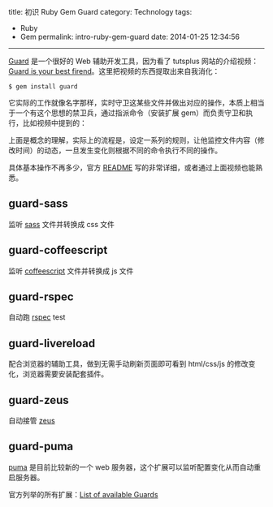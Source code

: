 title: 初识 Ruby Gem Guard
category: Technology
tags:
- Ruby
- Gem
permalink: intro-ruby-gem-guard
date: 2014-01-25 12:34:56
---

[Guard](http://guardgem.org) 是一个很好的 Web 辅助开发工具，因为看了 tutsplus 网站的介绍视频：[Guard is your best firend](http://net.tutsplus.com/tutorials/tools-and-tips/guard-is-your-best-friend/)。这里把视频的东西提取出来自我消化：

```
$ gem install guard
```

它实际的工作就像名字那样，实时守卫这某些文件并做出对应的操作，本质上相当于一个有这个思想的禁卫兵，通过指派命令（安装扩展 gem）而负责守卫和执行，比如视频中提到的：

上面是概念的理解，实际上的流程是，设定一系列的规则，让他监控文件内容（修改时间）的动态，一旦发生变化则根据不同的命令执行不同的操作。

具体基本操作不再多少，官方 [README](https://github.com/guard/guard) 写的非常详细，或者通过上面视频也能熟悉。

## guard-sass

监听 [sass](http://sass-lang.com/) 文件并转换成 css 文件

## guard-coffeescript

监听 [coffeescript](http://coffeescript.org/) 文件并转换成 js 文件

## guard-rspec

自动跑 [rspec](https://github.com/rspec/rspec-core) test

## guard-livereload

配合浏览器的辅助工具，做到无需手动刷新页面即可看到 html/css/js 的修改变化，浏览器需要安装配套插件。

## guard-zeus

自动接管 [zeus](https://github.com/burke/zeus)

## guard-puma

[puma](http://puma.io) 是目前比较新的一个 web 服务器，这个扩展可以监听配置变化从而自动重启服务器。


官方列举的所有扩展：[List of available Guards](https://github.com/guard/guard/wiki/List-of-available-Guards)